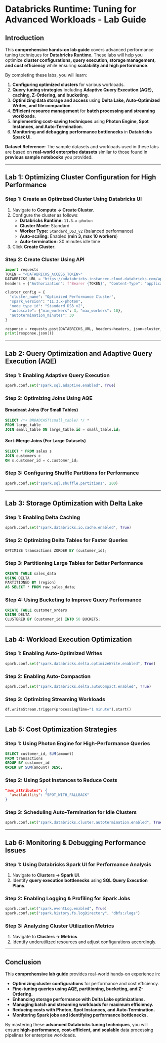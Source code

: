 # **Databricks Runtime: Tuning for Advanced Workloads - Lab Guide**

## **Introduction**
This **comprehensive hands-on lab guide** covers advanced performance tuning techniques for **Databricks Runtime**. These labs will help you optimize **cluster configurations, query execution, storage management, and cost efficiency** while ensuring **scalability and high performance**.

By completing these labs, you will learn:
1. **Configuring optimized clusters** for various workloads.
2. **Query tuning strategies** including **Adaptive Query Execution (AQE), caching, Z-Ordering, and bucketing**.
3. **Optimizing data storage and access** using **Delta Lake, Auto-Optimized Writes, and file compaction**.
4. **Efficient resource management** for **batch processing and streaming workloads**.
5. **Implementing cost-saving techniques** using **Photon Engine, Spot Instances, and Auto-Termination**.
6. **Monitoring and debugging performance bottlenecks** in **Databricks Spark UI**.

**Dataset Reference:** The sample datasets and workloads used in these labs are based on **real-world enterprise datasets** similar to those found in **previous sample notebooks** you provided.

---

## **Lab 1: Optimizing Cluster Configuration for High Performance**

### **Step 1: Create an Optimized Cluster Using Databricks UI**
1. Navigate to **Compute → Create Cluster**.
2. Configure the cluster as follows:
   - **Databricks Runtime:** `11.3.x-photon`
   - **Cluster Mode:** Standard
   - **Worker Type:** `Standard_DS3_v2` (balanced performance)
   - **Auto-scaling:** Enabled (**min 3, max 10 workers**)
   - **Auto-termination:** 30 minutes idle time
3. Click **Create Cluster**.

### **Step 2: Create Cluster Using API**
```python
import requests
TOKEN = "<DATABRICKS_ACCESS_TOKEN>"
DATABRICKS_URL = "https://<databricks-instance>.cloud.databricks.com/api/2.0/clusters/create"
headers = {"Authorization": f"Bearer {TOKEN}", "Content-Type": "application/json"}

cluster_config = {
  "cluster_name": "Optimized Performance Cluster",
  "spark_version": "11.3.x-photon",
  "node_type_id": "Standard_DS3_v2",
  "autoscale": {"min_workers": 3, "max_workers": 10},
  "autotermination_minutes": 30
}

response = requests.post(DATABRICKS_URL, headers=headers, json=cluster_config)
print(response.json())
```

---

## **Lab 2: Query Optimization and Adaptive Query Execution (AQE)**

### **Step 1: Enabling Adaptive Query Execution**
```python
spark.conf.set("spark.sql.adaptive.enabled", True)
```

### **Step 2: Optimizing Joins Using AQE**
#### **Broadcast Joins (For Small Tables)**
```sql
SELECT /*+ BROADCAST(small_table) */ * 
FROM large_table 
JOIN small_table ON large_table.id = small_table.id;
```

#### **Sort-Merge Joins (For Large Datasets)**
```sql
SELECT * FROM sales s 
JOIN customers c 
ON s.customer_id = c.customer_id;
```

### **Step 3: Configuring Shuffle Partitions for Performance**
```python
spark.conf.set("spark.sql.shuffle.partitions", 200)
```

---

## **Lab 3: Storage Optimization with Delta Lake**

### **Step 1: Enabling Delta Caching**
```python
spark.conf.set("spark.databricks.io.cache.enabled", True)
```

### **Step 2: Optimizing Delta Tables for Faster Queries**
```sql
OPTIMIZE transactions ZORDER BY (customer_id);
```

### **Step 3: Partitioning Large Tables for Better Performance**
```sql
CREATE TABLE sales_data 
USING DELTA 
PARTITIONED BY (region)
AS SELECT * FROM raw_sales_data;
```

### **Step 4: Using Bucketing to Improve Query Performance**
```sql
CREATE TABLE customer_orders 
USING DELTA 
CLUSTERED BY (customer_id) INTO 50 BUCKETS;
```

---

## **Lab 4: Workload Execution Optimization**

### **Step 1: Enabling Auto-Optimized Writes**
```python
spark.conf.set("spark.databricks.delta.optimizeWrite.enabled", True)
```

### **Step 2: Enabling Auto-Compaction**
```python
spark.conf.set("spark.databricks.delta.autoCompact.enabled", True)
```

### **Step 3: Optimizing Streaming Workloads**
```python
df.writeStream.trigger(processingTime="1 minute").start()
```

---

## **Lab 5: Cost Optimization Strategies**

### **Step 1: Using Photon Engine for High-Performance Queries**
```sql
SELECT customer_id, SUM(amount) 
FROM transactions 
GROUP BY customer_id
ORDER BY SUM(amount) DESC;
```

### **Step 2: Using Spot Instances to Reduce Costs**
```json
"aws_attributes": {
  "availability": "SPOT_WITH_FALLBACK"
}
```

### **Step 3: Scheduling Auto-Termination for Idle Clusters**
```python
spark.conf.set("spark.databricks.cluster.autotermination.enabled", True)
```

---

## **Lab 6: Monitoring & Debugging Performance Issues**

### **Step 1: Using Databricks Spark UI for Performance Analysis**
1. Navigate to **Clusters → Spark UI**.
2. Identify **query execution bottlenecks** using **SQL Query Execution Plans**.

### **Step 2: Enabling Logging & Profiling for Spark Jobs**
```python
spark.conf.set("spark.eventLog.enabled", True)
spark.conf.set("spark.history.fs.logDirectory", "dbfs:/logs")
```

### **Step 3: Analyzing Cluster Utilization Metrics**
1. Navigate to **Clusters → Metrics**.
2. Identify underutilized resources and adjust configurations accordingly.

---

## **Conclusion**
This **comprehensive lab guide** provides real-world hands-on experience in:
- **Optimizing cluster configurations** for performance and cost efficiency.
- **Fine-tuning queries using AQE, partitioning, bucketing, and Z-Ordering.**
- **Enhancing storage performance with Delta Lake optimizations.**
- **Managing batch and streaming workloads for maximum efficiency.**
- **Reducing costs with Photon, Spot Instances, and Auto-Termination.**
- **Monitoring Spark jobs and identifying performance bottlenecks.**

By mastering these **advanced Databricks tuning techniques**, you will ensure **high-performance, cost-efficient, and scalable** data processing pipelines for enterprise workloads.

